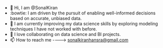 - 👋 Hi, I am @SonalKiran
- :bowtie: I am driven by the pursuit of enabling well-informed decisions based on accurate, unbiased data.
- 🌱 I am currently improving my data science skills by exploring modeling techniques I have not worked with before.
- 💞️ I love collaborating on data science and BI projects.
- 📫 How to reach me ----> sonalkiranhansra@gmail.com

<!---
SonalKiran/SonalKiran is a ✨ special ✨ repository because its `README.md` (this file) appears on your GitHub profile.
You can click the Preview link to take a look at your changes.
--->
